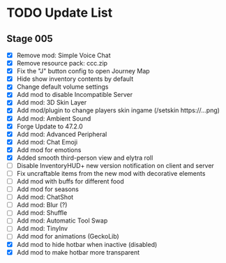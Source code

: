 # TODO Update List

## Stage 005

- [X] Remove mod: Simple Voice Chat
- [X] Remove resource pack: ccc.zip
- [X] Fix the "J" button config to open Journey Map
- [X] Hide show inventory contents by default
- [X] Change default volume settings
- [X] Add mod to disable Incompatible Server
- [X] Add mod: 3D Skin Layer
- [X] Add mod/plugin to change players skin ingame (/setskin https://...png)
- [X] Add mod: Ambient Sound
- [X] Forge Update to 47.2.0
- [X] Add mod: Advanced Peripheral
- [X] Add mod: Chat Emoji
- [X] Add mod for emotions
- [X] Added smooth third-person view and elytra roll
- [ ] Disable InventoryHUD+ new version notification on client and server
- [ ] Fix uncraftable items from the new mod with decorative elements
- [ ] Add mod with buffs for different food
- [ ] Add mod for seasons
- [ ] Add mod: ChatShot
- [ ] Add mod: Blur (?)
- [ ] Add mod: Shuffle
- [ ] Add mod: Automatic Tool Swap
- [ ] Add mod: TinyInv
- [ ] Add mod for animations (GeckoLib)
- [X] Add mod to hide hotbar when inactive (disabled)
- [X] Add mod to make hotbar more transparent
